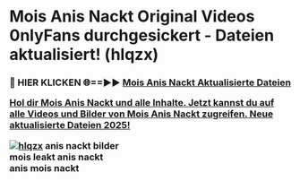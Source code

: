 # Mois Anis Nackt Original Videos 0nlyFans durchgesickert - Dateien aktualisiert! (hlqzx)

<h3>🔴 HIER KLICKEN 🌐==►► <a href="https://tinyurl.com/h6vf6nb8" rel="nofollow">Mois Anis Nackt Aktualisierte Dateien

Hol dir Mois Anis Nackt und alle Inhalte. Jetzt kannst du auf alle Videos und Bilder von Mois Anis Nackt zugreifen. Neue aktualisierte Dateien 2025!

[![hlqzx](https://i.imgur.com/sD4kR3V.gif)](https://tinyurl.com/h6vf6nb8)
anis nackt bilder<br>
mois leakt anis nackt<br>
anis mois nackt